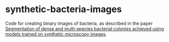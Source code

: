 # synthetic-bacteria-images
Code for creating binary images of bacteria, as described in the paper [Segmentation of dense and multi-species bacterial colonies achieved using models trained on synthetic microscopy images](https://doi.org/10.48550/arXiv.2405.12407).
